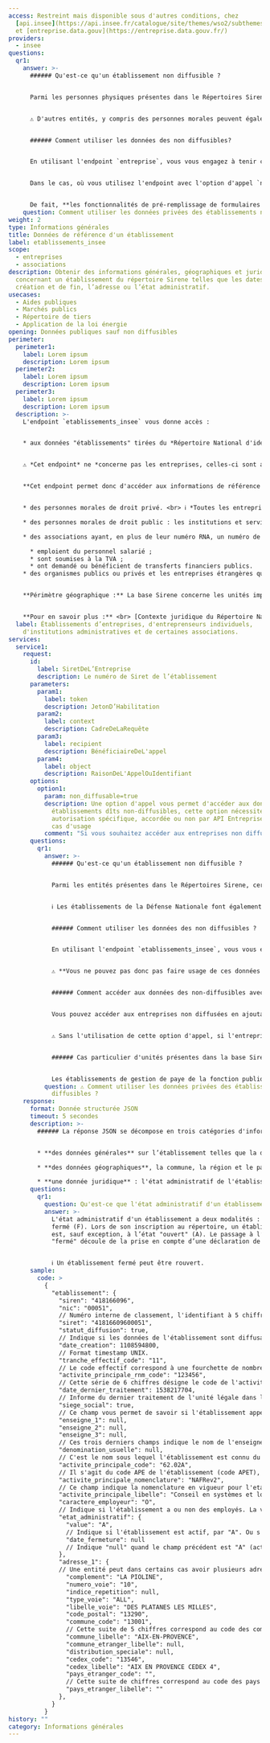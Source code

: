 ```yaml
---
access: Restreint mais disponible sous d'autres conditions, chez
  [api.insee](https://api.insee.fr/catalogue/site/themes/wso2/subthemes/insee/pages/item-info.jag?name=Sirene&version=V3&provider=insee)
  et [entreprise.data.gouv](https://entreprise.data.gouv.fr/)
providers:
  - insee
questions:
  qr1:
    answer: >-
      ###### Qu'est-ce qu'un établissement non diffusible ?


      Parmi les personnes physiques présentes dans le Répertoires Sirene, certaines, très majoritairement des entreprises individuelles, ont explicitement demandé de ne pas figurer en diffusion commerciale, en vertu de l'[article A123-96 du Code du Commerce](https://www.legifrance.gouv.fr/affichCodeArticle.do;jsessionid=C505A51DBC1A4EB1FFF3764C69ACDB1C.tpdjo11v_1?idArticle=LEGIARTI000020165030&cidTexte=LEGITEXT000005634379&dateTexte=20100702). Cela signifie qu'elles donnent accord de la diffusion de leur données uniquement à des organismes habilités et à des administrations. **De fait, leurs données ne sont pas publiques.**


      ⚠️ D'autres entités, y compris des personnes morales peuvent également être considérées comme non diffusibles, il s'agit notamment de la Défense Nationale, en vertu de l'[article A 123-95 du Code du commerce](https://www.legifrance.gouv.fr/affichCodeArticle.do;jsessionid=A50D4E549BAC95B63FFE10B24F86D7A5.tplgfr21s_1?idArticle=LEGIARTI000020165032&cidTexte=LEGITEXT000005634379&dateTexte=20100702), des SIRET immatriculés spécifiquement pour les impôts (Urssaf et comptabilités publiques).


      ###### Comment utiliser les données des non diffusibles?


      En utilisant l'endpoint `entreprise`, vous vous engagez à tenir compte du statut de diffusion le plus récent de chaque personne physique. 


      Dans le cas, où vous utilisez l'endpoint avec l'option d'appel `non_diffusable`, et que le champ `"diffusable_commercialement"` de la réponse JSON affiche `=false`, cela signifie que l'entreprise est non diffusible et que vous vous engagez à n’utiliser ces informations que dans le cadre strict de vos missions de service public, à ne pas les rediffuser ni les divulguer auprès de tiers non autorisés. 


      De fait, **les fonctionnalités de pré-remplissage de formulaires ne peuvent donc bénéficier de ces données au risque de les voir diffusées**. Il est par contre possible d’indiquer aux entreprises qu’elles peuvent modifier leur statut, même provisoirement, auprès de l’INSEE à l’adresse suivante : <https://statut-diffusion-sirene.insee.fr.>
    question: Comment utiliser les données privées des établissements non diffusibles ?
weight: 2
type: Informations générales
title: Données de référence d'un établissement
label: etablissements_insee
scope:
  - entreprises
  - associations
description: Obtenir des informations générales, géographiques et juridiques
  concernant un établissement du répertoire Sirene telles que les dates de
  création et de fin, l’adresse ou l’état administratif.
usecases:
  - Aides publiques
  - Marchés publics
  - Répertoire de tiers
  - Application de la loi énergie
opening: Données publiques sauf non diffusibles
perimeter:
  perimeter1:
    label: Lorem ipsum
    description: Lorem ipsum
  perimeter2:
    label: Lorem ipsum
    description: Lorem ipsum
  perimeter3:
    label: Lorem ipsum
    description: Lorem ipsum
  description: >-
    L'endpoint `etablissements_insee` vous donne accès : 


    * aux données "établissements" tirées du *Répertoire National d'identification des entreprises et des établissements*, géré par l'INSEE au travers du système Sirene


    ⚠️ *Cet endpoint* ne *concerne pas les entreprises, celles-ci sont appelables avec l'endpoint `entreprises_insee`*


    **Cet endpoint permet donc d'accéder aux informations de référence concernant les établissements:**


    * des personnes morales de droit privé. <br> ℹ️ *Toutes les entreprises immatriculées au Registre du Commerce et des Sociétés et au Répertoire des Métiers figurent dans la base Sirene* ; 

    * des personnes morales de droit public : les institutions et services de l’État et les collectivités territoriales ;

    * des associations ayant, en plus de leur numéro RNA, un numéro de SIREN/SIRET délivré lorsqu'elles :

      * emploient du personnel salarié ; 
      * sont soumises à la TVA ; 
      * ont demandé ou bénéficient de transferts financiers publics.
    * des organismes publics ou privés et les entreprises étrangères qui ont une représentation ou une activité en France.


    **Périmètre géographique :** La base Sirene concerne les unités implantées en métropole, dans les DOM et dans les collectivités d'Outre-Mer de Saint Pierre et Miquelon, Saint Barthélémy et Saint Martin. <br>⚠️ *Pour la Nouvelle-Calédonie, la Polynésie française, et Wallis-et-Futuna, seul le secteur public administratif, de l'État ou des communes est répertorié.*


    **Pour en savoir plus :** <br> [Contexte juridique du Répertoire National d’identification des entreprises et des établissements](https://www.legifrance.gouv.fr/affichCode.do;jsessionid=134EFA0EE7BDCA89C2D6B31E02C48430.tplgfr30s_3?idSectionTA=LEGISCTA000006178890&cidTexte=LEGITEXT000005634379&dateTexte=20100904)
  label: Établissements d’entreprises, d'entreprenseurs individuels,
    d'institutions administratives et de certaines associations.
services:
  service1:
    request:
      id:
        label: SiretDeL’Entreprise
        description: Le numéro de Siret de l’établissement
      parameters:
        param1:
          label: token
          description: JetonD’Habilitation
        param2:
          label: context
          description: CadreDeLaRequête
        param3:
          label: recipient
          description: BénéficiaireDeL'appel
        param4:
          label: object
          description: RaisonDeL'AppelOuIdentifiant
      options:
        option1:
          param: non_diffusable=true
          description: Une option d'appel vous permet d'accéder aux données des
            établissements dîts non-diffusibles, cette option nécessite une
            autorisation spécifique, accordée ou non par API Entreprise selon votre
            cas d'usage
          comment: "Si vous souhaitez accéder aux entreprises non diffusibles :"
      questions:
        qr1:
          answer: >-
            ###### Qu'est-ce qu'un établissement non diffusible ?


            Parmi les entités présentes dans le Répertoires Sirene, certaines, très majoritairement des personnes physiques, ont explicitement demandé de ne pas figurer en diffusion commerciale, en vertu de l'[article A123-96 du Code du Commerce](https://www.legifrance.gouv.fr/affichCodeArticle.do;jsessionid=C505A51DBC1A4EB1FFF3764C69ACDB1C.tpdjo11v_1?idArticle=LEGIARTI000020165030&cidTexte=LEGITEXT000005634379&dateTexte=20100702). Cela signifie qu'elles donnent accord de la diffusion de leur données et des données de leurs établissements uniquement à des organismes habilités et à des administrations. **De fait, ces données ne sont pas publiques.**


            ℹ️ Les établissements de la Défense Nationale font également partie des non-diffusibles mais ne sont accessibles que sur autorisation du Ministère de la Défense, conformément à l'[article A 123-95 du Code du commerce](https://www.legifrance.gouv.fr/affichCodeArticle.do;jsessionid=A50D4E549BAC95B63FFE10B24F86D7A5.tplgfr21s_1?idArticle=LEGIARTI000020165032&cidTexte=LEGITEXT000005634379&dateTexte=20100702).


            ###### Comment utiliser les données des non diffusibles ?


            En utilisant l'endpoint `etablissements_insee`, vous vous engagez à tenir compte du statut de diffusion le plus récent de l'entité appelée Dans le cas, où vous utilisez l'endpoint avec l'option d'appel `non_diffusable`, et que le champ `diffusable_commercialement`de la réponse JSON affiche `=false,` cela signifie que l'entreprise est non diffusible et que **vous vous engagez** à n’utiliser les informations de leur établissement que dans le cadre strict de vos missions de service public, **à ne pas les rediffuser ni les divulguer auprès de tiers non autorisés**. 


            ⚠️ **Vous ne pouvez pas donc pas faire usage de ces données pour du pré-remplissage.** Il vous est par contre possible d’indiquer aux entreprises qu’elles peuvent modifier leur statut, même provisoirement, auprès de l’INSEE à l’adresse suivante : <https://statut-diffusion-sirene.insee.fr>.


            ###### Comment accéder aux données des non-diffusibles avec l'API Entreprise ?


            Vous pouvez accéder aux entreprises non diffusées en ajoutant le paramètre `non_diffusables=true`. Un champ supplémentaire apparaît alors `diffusable_commercialement` indiquant si l'entreprise est diffusée ou non.


            ⚠️ Sans l'utilisation de cette option d'appel, si l'entreprise fait partie des non-diffusible, l'API vous renverra un code HTTP 403, même si votre token comporte les droits d'accès.


            ###### Cas particulier d'unités présentes dans la base Sirene mais non disponibles


            Les établissements de gestion de paye de la fonction publique ont été immatriculés pour les seuls besoins de certaines administrations (les impôts, les URSSAF, la DGCP ...). Leur diffusion à d'autres administrations n'est donc pas prévue.
          question: ⚠️ Comment utiliser les données privées des établissements non
            diffusibles ?
    response:
      format: Donnée structurée JSON
      timeout: 5 secondes
      description: >-
        ###### La réponse JSON se décompose en trois catégories d'informations : 


        * **des données générales** sur l’établissement telles que la date de création, le nombre de salariés et la tranche effectif, l'activité principale et le statut de l'établissement par rapport à l'entreprise : s'agit-il du siège social ?

        * **des données géographiques**, la commune, la région et le pays d'implatation ; ainsi que l'adresse précise reconstruite par API Entreprise.  

        * **une donnée juridique** : l'état administratif de l'établissement et la date de fermeture le cas échéant.
      questions:
        qr1:
          question: Qu'est-ce que l'état administratif d'un établissement ?
          answer: >-
            L'état administratif d'un établissement a deux modalités : actif (A) ou
            fermé (F). Lors de son inscription au répertoire, un établissement
            est, sauf exception, à l’état "ouvert" (A). Le passage à l’état
            "fermé" découle de la prise en compte d’une déclaration de fermeture.


            ℹ️ Un établissement fermé peut être rouvert.
      sample:
        code: >
          {
            "etablissement": {
              "siren": "418166096",
              "nic": "00051", 
              // Numéro interne de classement, l'identifiant à 5 chiffres de l'établissement, qui se trouve à la fin du numéro de SIRET.
              "siret": "41816609600051",
              "statut_diffusion": true, 
              // Indique si les données de l'établissement sont diffusables ("true") ou non ("false").
              "date_creation": 1108594800, 
              // Format timestamp UNIX.
              "tranche_effectif_code": "11", 
              // Le code effectif correspond à une fourchette de nombre de salariés, et correspond à la nomenclature de l'INSEE(http://www.sirene.fr/sirene/public/variable/tefen)
              "activite_principale_rnm_code": "123456", 
              // Cette série de 6 chiffres désigne le code de l'activité exercée par l'artisan inscrit au registe des métiers, et renvoie à la Nomenclature d'Activités Françaises de l'Artisanat (NAFA) (https://www.entreprises.gouv.fr/secteurs-professionnels/artisanat/la-nafa).
              "date_dernier_traitement": 1538217704, 
              // Informe du dernier traitement de l'unité légale dans le répertoire Sirene. Cette date peut concerner des mises à jour de données du répertoire Sirene, qui ne sont pas diffusées par l'API. Cette date est délivrée au format timestamp UNIX. Cette variable peut-être à "null", notamment pour les unités cessées qui ont été purgées.
              "siege_social": true, 
              // Ce champ vous permet de savoir si l'établissement appelé est le siège social d'une entreprise ("true") ou non ("false").
              "enseigne_1": null, 
              "enseigne_2": null,
              "enseigne_3": null, 
              // Ces trois derniers champs indique le nom de l'enseigne, c'est à dire l'appelation qui permet de facilement identifier l'établissement. Un établissement peut avoir plusieurs enseignes. Le nom de l'enseigne est parfois découpé sur les trois champs.
              "denomination_usuelle": null, 
              // C'est le nom sous lequel l'établissement est connu du grand public. Cet élément d'identification de l'établissement a été enregistré au niveau établissement depuis l'application de la norme d'échanges CFE de 2008.
              "activite_principale_code": "62.02A", 
              // Il s'agit du code APE de l'établissement (code APET), toujours composé de 4 chiffres et une lettre et codifié selon la Nomenclature d'Activité Française (https://www.insee.fr/fr/information/2120875). Les établissements d'une même entreprise peuvent avoir des activités différentes et de fait des APET différents. Le code APET peut également être identique à l'APE de l'entreprise (APEN) lorsque celle-ci n'a qu'un établissement.
              "activite_principale_nomenclature": "NAFRev2", 
              // Ce champ indique la nomenclature en vigueur pour l'etablissement appelé. Depuis 2015, la version est la "NAF rév.2."
              "activite_principale_libelle": "Conseil en systèmes et logiciels informatiques", // indique le libellé du code APET de l'établissement selon la nomenclature concernée.
              "caractere_employeur": "O", 
              // Indique si l'établissement a ou non des employés. La variable est "O" si l'établissement est employeur ; la variable est "N" si l'établissement ne l'est pas. La variable est historisée pour les établissements ouverts depuis 2005.
              "etat_administratif": {
                "value": "A", 
                // Indique si l'établissement est actif, par "A". Ou s'il est jurdiquement fermé, par "F".
                "date_fermeture": null  
                // Indique "null" quand le champ précédent est "A" (actif), et renvoit un entier au format timestamp si le champ précédent est "F" (fermé).
              },
              "adresse_1": {
              // Une entité peut dans certains cas avoir plusieurs adresses, par exemple quand le batiment a deux entrées.
                "complement": "LA PIOLINE",
                "numero_voie": "10",
                "indice_repetition": null,
                "type_voie": "ALL",
                "libelle_voie": "DES PLATANES LES MILLES",
                "code_postal": "13290",
                "commune_code": "13001", 
                // Cette suite de 5 chiffres correspond au code des communes tel que défini dans le code officiel géographique (COG) géré par l'INSEE et disponible à cette adresse : https://www.insee.fr/fr/information/2028028
                "commune_libelle": "AIX-EN-PROVENCE",
                "commune_etranger_libelle": null,
                "distribution_speciale": null,
                "cedex_code": "13546",
                "cedex_libelle": "AIX EN PROVENCE CEDEX 4",
                "pays_etranger_code": "", 
                // Cette suite de chiffres correspond au code des pays étrangers, tels que définis dans la Codification des pays et territoires étrangers, disponible à cette adresse : https://www.insee.fr/fr/information/2028273
                "pays_etranger_libelle": ""
              },
            }
          }
history: ""
category: Informations générales
---
```

